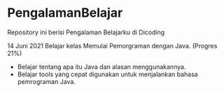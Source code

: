 # PengalamanBelajar
Repository ini berisi Pengalaman Belajarku di Dicoding

14 Juni 2021 Belajar kelas Memulai Pemorgraman dengan Java. (Progres 21%)
* Belajar tentang apa itu Java dan alasan menggunakannya.
* Belajar tools yang cepat digunakan untuk menjalankan bahasa pemrograman Java.
